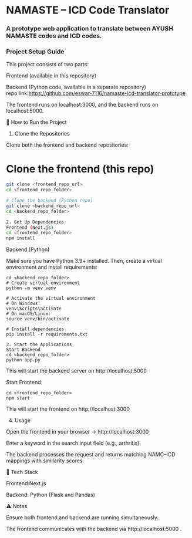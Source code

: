 <h1>NAMASTE – ICD Code Translator</h1>

<h3>A prototype web application to translate between AYUSH NAMASTE codes and ICD codes.</h3>

<h3>Project Setup Guide</h3>

This project consists of two parts:

Frontend (available in this repository)

Backend (Python code, available in a separate repository) <br>
repo link:https://github.com/eswar-7116/namaste-icd-translator-prototype

The frontend runs on localhost:3000, and the backend runs on localhost:5000.

🚀 How to Run the Project
1. Clone the Repositories

Clone both the frontend and backend repositories:

# Clone the frontend (this repo)
```bash
git clone <frontend_repo_url>
cd <frontend_repo_folder>

# Clone the backend (Python repo)
git clone <backend_repo_url>
cd <backend_repo_folder>

2. Set Up Dependencies
Frontend (Next.js)
cd <frontend_repo_folder>
npm install
```

Backend (Python)

Make sure you have Python 3.9+ installed. Then, create a virtual environment and install requirements:
```
cd <backend_repo_folder>
# Create virtual environment
python -m venv venv

# Activate the virtual environment
# On Windows:
venv\Scripts\activate
# On macOS/Linux:
source venv/bin/activate

# Install dependencies
pip install -r requirements.txt

3. Start the Applications
Start Backend
cd <backend_repo_folder>
python app.py
```


This will start the backend server on http://localhost:5000

Start Frontend
```
cd <frontend_repo_folder>
npm start
```


This will start the frontend on http://localhost:3000

4. Usage

Open the frontend in your browser → http://localhost:3000

Enter a keyword in the search input field (e.g., arthritis).

The backend processes the request and returns matching NAMC–ICD mappings with similarity scores.

📂 Tech Stack

Frontend:Next.js

Backend: Python (Flask and Pandas)

⚠️ Notes

Ensure both frontend and backend are running simultaneously.

The frontend communicates with the backend via http://localhost:5000
.
